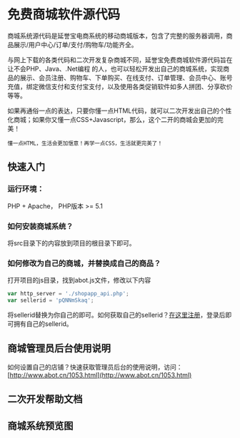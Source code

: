 # 免费商城软件源代码

商城系统源代码是延誉宝电商系统的移动商城版本，包含了完整的服务器调用，商品展示/用户中心/订单/支付/购物车/功能齐全。

与网上下载的各类代码和二次开发复杂商城不同，延誉宝免费商城软件源代码旨在让不会PHP、Java、.Net编程 的人，也可以轻松开发出自己的商城系统，实现商品的展示、会员注册、购物车、下单购买、在线支付、订单管理、会员中心、账号充值，绑定微信支付和支付宝支付，以及使用各类促销软件如多人拼团、分享砍价等等。

如果再通俗一点的表达，只要你懂一点HTML代码，就可以二次开发出自己的个性化商城；如果你又懂一点CSS+Javascript，那么，这个二开的商城会更加的完美！

`懂一点HTML，生活会更加惬意！再学一点CSS，生活就更完美了！`

## 快速入门

### 运行环境：

PHP + Apache， PHP版本 >= 5.1

### 如何安装商城系统？

将src目录下的内容放到项目的根目录下即可。

### 如何修改为自己的商城，并替换成自己的商品？

打开项目的js目录，找到abot.js文件，修改以下内容

```javascript
var http_server = './shopapp_api.php';
var sellerid = 'pQNNmSkaq'; 
```

将sellerid替换为你自己的即可。如何获取自己的sellerid？[在这里注册](http://www.abot.cn)，登录后即可拥有自己的sellerid。



## 商城管理员后台使用说明

如何设置自己的店铺？快速获取管理员后台的使用说明，访问：[http://www.abot.cn/1053.html](http://www.abot.cn/1053.html)

## 二次开发帮助文档

## 商城系统预览图




